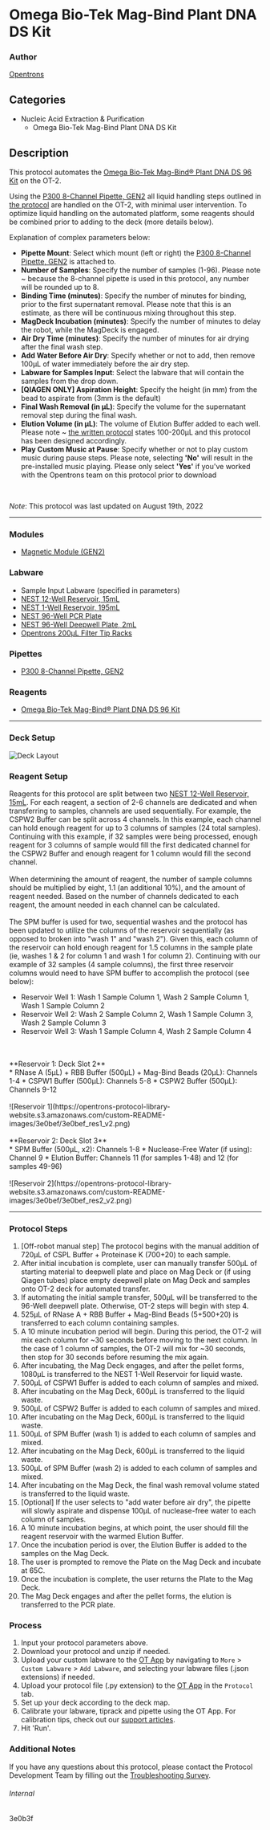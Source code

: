 # Omega Bio-Tek Mag-Bind Plant DNA DS Kit

### Author
[Opentrons](https://opentrons.com/)

## Categories
* Nucleic Acid Extraction & Purification
	* Omega Bio-Tek Mag-Bind Plant DNA DS Kit

## Description
This protocol automates the [Omega Bio-Tek Mag-Bind® Plant DNA DS 96 Kit](https://www.omegabiotek.com/product/plant-extraction-mag-bind-plant-dna-ds-96/) on the OT-2.

Using the [P300 8-Channel Pipette, GEN2](https://shop.opentrons.com/8-channel-electronic-pipette/) all liquid handling steps outlined in [the protocol](https://s3.amazonaws.com/pf-upload-01/u-4256/0/2021-12-14/kf03tt7/Omega%20BioTek%20Mag-Bind%20Plant%20DNA%20extraction%20automation%20protocol.pdf) are handled on the OT-2, with minimal user intervention. To optimize liquid handling on the automated platform, some reagents should be combined prior to adding to the deck (more details below).

Explanation of complex parameters below:
* **Pipette Mount**: Select which mount (left or right) the [P300 8-Channel Pipette, GEN2](https://shop.opentrons.com/8-channel-electronic-pipette/) is attached to.
* **Number of Samples**: Specify the number of samples (1-96). Please note ~ because the 8-channel pipette is used in this protocol, any number will be rounded up to 8.
* **Binding Time (minutes)**: Specify the number of minutes for binding, prior to the first supernatant removal. Please note that this is an estimate, as there will be continuous mixing throughout this step.
* **MagDeck Incubation (minutes)**: Specify the number of minutes to delay the robot, while the MagDeck is engaged.
* **Air Dry Time (minutes)**: Specify the number of minutes for air drying after the final wash step.
* **Add Water Before Air Dry**: Specify whether or not to add, then remove 100µL of water immediately before the air dry step.
* **Labware for Samples Input**: Select the labware that will contain the samples from the drop down.
* **[QIAGEN ONLY] Aspiration Height**: Specify the height (in mm) from the bead to aspirate from (3mm is the default)
* **Final Wash Removal (in µL)**: Specify the volume for the supernatant removal step during the final wash.
* **Elution Volume (in µL)**: The volume of Elution Buffer added to each well. Please note ~ [the written protocol](https://s3.amazonaws.com/pf-upload-01/u-4256/0/2021-12-14/kf03tt7/Omega%20BioTek%20Mag-Bind%20Plant%20DNA%20extraction%20automation%20protocol.pdf) states 100-200µL and this protocol has been designed accordingly.
* **Play Custom Music at Pause**: Specify whether or not to play custom music during pause steps. Please note, selecting **'No'** will result in the pre-installed music playing. Please only select **'Yes'** if you've worked with the Opentrons team on this protocol prior to download
</br>

*Note*: This protocol was last updated on August 19th, 2022

---

### Modules
* [Magnetic Module (GEN2)](https://shop.opentrons.com/collections/hardware-modules/products/magdeck)

### Labware
* Sample Input Labware (specified in parameters)
* [NEST 12-Well Reservoir, 15mL](https://shop.opentrons.com/nest-12-well-reservoirs-15-ml/)
* [NEST 1-Well Reservoir, 195mL](https://shop.opentrons.com/nest-1-well-reservoirs-195-ml/)
* [NEST 96-Well PCR Plate](https://shop.opentrons.com/nest-0-1-ml-96-well-pcr-plate-full-skirt/)
* [NEST 96-Well Deepwell Plate, 2mL](https://shop.opentrons.com/nest-2-ml-96-well-deep-well-plate-v-bottom/)
* [Opentrons 200µL Filter Tip Racks](https://shop.opentrons.com/opentrons-200ul-filter-tips/)

### Pipettes
* [P300 8-Channel Pipette, GEN2](https://shop.opentrons.com/8-channel-electronic-pipette/)


### Reagents
* [Omega Bio-Tek Mag-Bind® Plant DNA DS 96 Kit](https://www.omegabiotek.com/product/plant-extraction-mag-bind-plant-dna-ds-96/)

---

### Deck Setup
![Deck Layout](https://opentrons-protocol-library-website.s3.amazonaws.com/custom-README-images/3e0bef/3e0bef_deck_v2.png)

### Reagent Setup
Reagents for this protocol are split between two [NEST 12-Well Reservoir, 15mL](https://shop.opentrons.com/nest-12-well-reservoirs-15-ml/). For each reagent, a section of 2-6 channels are dedicated and when transferring to samples, channels are used sequentially. For example, the CSPW2 Buffer can be split across 4 channels. In this example, each channel can hold enough reagent for up to 3 columns of samples (24 total samples). Continuing with this example, if 32 samples were being processed, enough reagent for 3 columns of sample would fill the first dedicated channel for the CSPW2 Buffer and enough reagent for 1 column would fill the second channel.</br>
</br>
When determining the amount of reagent, the number of sample columns should be multiplied by eight, 1.1 (an additional 10%), and the amount of reagent needed. Based on the number of channels dedicated to each reagent, the amount needed in each channel can be calculated.</br>
</br>
The SPM buffer is used for two, sequential washes and the protocol has been updated to utilize the columns of the reservoir sequentially (as opposed to broken into "wash 1" and "wash 2"). Given this, each column of the reservoir can hold enough reagent for 1.5 columns in the sample plate (ie, washes 1 & 2 for column 1 and wash 1 for column 2). Continuing with our example of 32 samples (4 sample columns), the first three reservoir columns would need to have SPM buffer to accomplish the protocol (see below):</br>
* Reservoir Well 1: Wash 1 Sample Column 1, Wash 2 Sample Column 1, Wash 1 Sample Column 2
* Reservoir Well 2: Wash 2 Sample Column 2, Wash 1 Sample Column 3, Wash 2 Sample Column 3
* Reservoir Well 3: Wash 1 Sample Column 4, Wash 2 Sample Column 4
</br>
</br>
**Reservoir 1: Deck Slot 2**</br>
* RNase A (5µL) + RBB Buffer (500µL) + Mag-Bind Beads (20µL): Channels 1-4
* CSPW1 Buffer (500µL): Channels 5-8
* CSPW2 Buffer (500µL): Channels 9-12
</br>
</br>
![Reservoir 1](https://opentrons-protocol-library-website.s3.amazonaws.com/custom-README-images/3e0bef/3e0bef_res1_v2.png)
</br>
</br>
**Reservoir 2: Deck Slot 3**</br>
* SPM Buffer (500µL, x2): Channels 1-8
* Nuclease-Free Water (if using): Channel 9
* Elution Buffer: Channels 11 (for samples 1-48) and 12 (for samples 49-96)
</br>
</br>
![Reservoir 2](https://opentrons-protocol-library-website.s3.amazonaws.com/custom-README-images/3e0bef/3e0bef_res2_v2.png)

---

### Protocol Steps
1. [Off-robot manual step] The protocol begins with the manual addition of 720µL of CSPL Buffer + Proteinase K (700+20) to each sample.
2. After initial incubation is complete, user can manually transfer 500µL of starting material to deepwell plate and place on Mag Deck or (if using Qiagen tubes) place empty deepwell plate on Mag Deck and samples onto OT-2 deck for automated transfer.
3. If automating the initial sample transfer, 500µL will be transferred to the 96-Well deepwell plate. Otherwise, OT-2 steps will begin with step 4.
4. 525µL of RNase A + RBB Buffer + Mag-Bind Beads (5+500+20) is transferred to each column containing samples.
5. A 10 minute incubation period will begin. During this period, the OT-2 will mix each column for ~30 seconds before moving to the next column. In the case of 1 column of samples, the OT-2 will mix for ~30 seconds, then stop for 30 seconds before resuming the mix again.
6. After incubating, the Mag Deck engages, and after the pellet forms, 1080µL is transferred to the NEST 1-Well Reservoir for liquid waste.
7. 500µL of CSPW1 Buffer is added to each column of samples and mixed.
8. After incubating on the Mag Deck, 600µL is transferred to the liquid waste.
9. 500µL of CSPW2 Buffer is added to each column of samples and mixed.
10. After incubating on the Mag Deck, 600µL is transferred to the liquid waste.
11. 500µL of SPM Buffer (wash 1) is added to each column of samples and mixed.
12. After incubating on the Mag Deck, 600µL is transferred to the liquid waste.
13. 500µL of SPM Buffer (wash 2) is added to each column of samples and mixed.
14. After incubating on the Mag Deck, the final wash removal volume stated is transferred to the liquid waste.
15. [Optional] If the user selects to "add water before air dry", the pipette will slowly aspirate and dispense 100µL of nuclease-free water to each column of samples.
16. A 10 minute incubation begins, at which point, the user should fill the reagent reservoir with the warmed Elution Buffer.
17. Once the incubation period is over, the Elution Buffer is added to the samples on the Mag Deck.
18. The user is prompted to remove the Plate on the Mag Deck and incubate at 65C.
19. Once the incubation is complete, the user returns the Plate to the Mag Deck.
20. The Mag Deck engages and after the pellet forms, the elution is transferred to the PCR plate.

### Process
1. Input your protocol parameters above.
2. Download your protocol and unzip if needed.
3. Upload your custom labware to the [OT App](https://opentrons.com/ot-app) by navigating to `More` > `Custom Labware` > `Add Labware`, and selecting your labware files (.json extensions) if needed.
4. Upload your protocol file (.py extension) to the [OT App](https://opentrons.com/ot-app) in the `Protocol` tab.
5. Set up your deck according to the deck map.
6. Calibrate your labware, tiprack and pipette using the OT App. For calibration tips, check out our [support articles](https://support.opentrons.com/en/collections/1559720-guide-for-getting-started-with-the-ot-2).
7. Hit 'Run'.

### Additional Notes
If you have any questions about this protocol, please contact the Protocol Development Team by filling out the [Troubleshooting Survey](https://protocol-troubleshooting.paperform.co/).

###### Internal
3e0b3f
